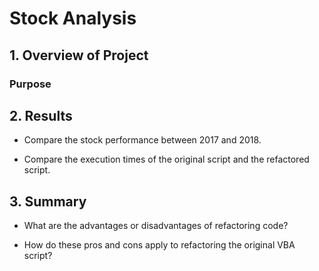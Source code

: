 # Stock Analysis

## 1. Overview of Project

### Purpose

## 2. Results

- Compare the stock performance between 2017 and 2018.

- Compare the execution times of the original script and the refactored script.

## 3. Summary

- What are the advantages or disadvantages of refactoring code?

- How do these pros and cons apply to refactoring the original VBA script?